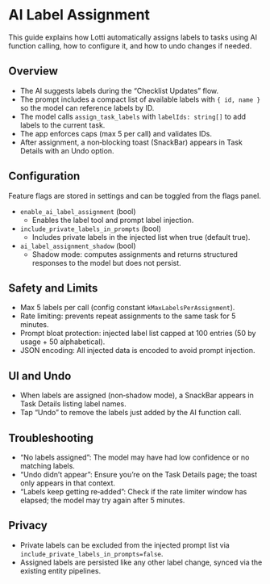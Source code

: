 # AI Label Assignment

This guide explains how Lotti automatically assigns labels to tasks using AI function calling, how to configure it, and how to undo changes if needed.

## Overview

- The AI suggests labels during the “Checklist Updates” flow.
- The prompt includes a compact list of available labels with `{ id, name }` so the model can reference labels by ID.
- The model calls `assign_task_labels` with `labelIds: string[]` to add labels to the current task.
- The app enforces caps (max 5 per call) and validates IDs.
- After assignment, a non‑blocking toast (SnackBar) appears in Task Details with an Undo option.

## Configuration

Feature flags are stored in settings and can be toggled from the flags panel.

- `enable_ai_label_assignment` (bool)
  - Enables the label tool and prompt label injection.
- `include_private_labels_in_prompts` (bool)
  - Includes private labels in the injected list when true (default true).
- `ai_label_assignment_shadow` (bool)
  - Shadow mode: computes assignments and returns structured responses to the model but does not persist.

## Safety and Limits

- Max 5 labels per call (config constant `kMaxLabelsPerAssignment`).
- Rate limiting: prevents repeat assignments to the same task for 5 minutes.
- Prompt bloat protection: injected label list capped at 100 entries (50 by usage + 50 alphabetical).
- JSON encoding: All injected data is encoded to avoid prompt injection.

## UI and Undo

- When labels are assigned (non‑shadow mode), a SnackBar appears in Task Details listing label names.
- Tap “Undo” to remove the labels just added by the AI function call.

## Troubleshooting

- “No labels assigned”: The model may have had low confidence or no matching labels.
- “Undo didn’t appear”: Ensure you’re on the Task Details page; the toast only appears in that context.
- “Labels keep getting re‑added”: Check if the rate limiter window has elapsed; the model may try again after 5 minutes.

## Privacy

- Private labels can be excluded from the injected prompt list via `include_private_labels_in_prompts=false`.
- Assigned labels are persisted like any other label change, synced via the existing entity pipelines.
